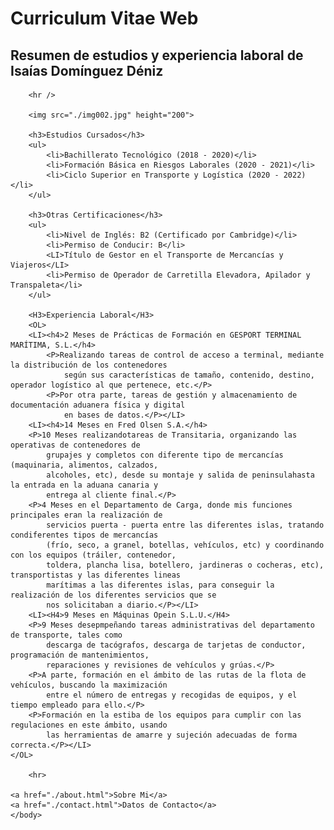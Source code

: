 <!DOCTYPE html>
<html lang="es">
    <head>
        <meta charset="UTF-8">
        <meta http-equiv="X-UA-Compatible" content="IE=edge">
        <meta name="viewport" content="width=device-width, initial-scale=1.0">
        <title>Resumen de Competencias</title>
    </head>
    <body>
        <h1>Curriculum Vitae Web</h1>
        <h2>Resumen de estudios y experiencia laboral de Isaías Domínguez Déniz</h2>

        <hr />

        <img src="./img002.jpg" height="200">

        <h3>Estudios Cursados</h3>
        <ul>
            <li>Bachillerato Tecnológico (2018 - 2020)</li>
            <li>Formación Básica en Riesgos Laborales (2020 - 2021)</li>
            <li>Ciclo Superior en Transporte y Logística (2020 - 2022)</li>
        </ul>

        <h3>Otras Certificaciones</h3>
        <ul>
            <li>Nivel de Inglés: B2 (Certificado por Cambridge)</li>
            <li>Permiso de Conducir: B</li>
            <LI>Título de Gestor en el Transporte de Mercancías y Viajeros</LI>
            <li>Permiso de Operador de Carretilla Elevadora, Apilador y Transpaleta</li>
        </ul>
        
        <H3>Experiencia Laboral</H3>
        <OL>
        <LI><h4>2 Meses de Prácticas de Formación en GESPORT TERMINAL MARÍTIMA, S.L.</h4>
            <P>Realizando tareas de control de acceso a terminal, mediante la distribución de los contenedores
                según sus características de tamaño, contenido, destino, operador logístico al que pertenece, etc.</P>
            <P>Por otra parte, tareas de gestión y almacenamiento de documentación aduanera física y digital
                en bases de datos.</P></LI>
        <LI><h4>14 Meses en Fred Olsen S.A.</h4>
        <P>10 Meses realizandotareas de Transitaria, organizando las operativas de contenedores de
            grupajes y completos con diferente tipo de mercancías (maquinaria, alimentos, calzados,
            alcoholes, etc), desde su montaje y salida de peninsulahasta la entrada en la aduana canaria y
            entrega al cliente final.</P>
        <P>4 Meses en el Departamento de Carga, donde mis funciones principales eran la realización de
            servicios puerta - puerta entre las diferentes islas, tratando condiferentes tipos de mercancías
            (frío, seco, a granel, botellas, vehículos, etc) y coordinando con los equipos (tráiler, contenedor,
            toldera, plancha lisa, botellero, jardineras o cocheras, etc), transportistas y las diferentes lineas
            marítimas a las diferentes islas, para conseguir la realización de los diferentes servicios que se
            nos solicitaban a diario.</P></LI>
        <LI><H4>9 Meses en Máquinas Opein S.L.U.</H4>
        <P>9 Meses desepmpeñando tareas administrativas del departamento de transporte, tales como
            descarga de tacógrafos, descarga de tarjetas de conductor, programación de mantenimientos,
            reparaciones y revisiones de vehículos y grúas.</P>
        <P>A parte, formación en el ámbito de las rutas de la flota de vehículos, buscando la maximización
            entre el número de entregas y recogidas de equipos, y el tiempo empleado para ello.</P>
        <P>Formación en la estiba de los equipos para cumplir con las regulaciones en este ámbito, usando
            las herramientas de amarre y sujeción adecuadas de forma correcta.</P></LI>
    </OL>

        <hr>

    <a href="./about.html">Sobre Mi</a>
    <a href="./contact.html">Datos de Contacto</a>
    </body>
</html>
